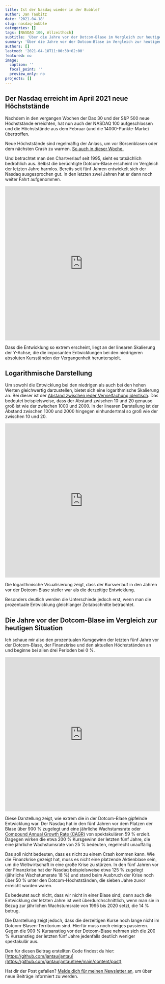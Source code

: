 ```yaml
---
title: Ist der Nasdaq wieder in der Bubble?
author: Jan Taubitz
date: '2021-04-18'
slug: nasdaq-bubble
categories: []
tags: [NASDAQ 100, Allzeithoch]
subtitle: 'Über die Jahre vor der Dotcom-Blase im Vergleich zur heutigen Situation.'
summary: 'Über die Jahre vor der Dotcom-Blase im Vergleich zur heutigen Situation.'
authors: []
lastmod: '2021-04-18T11:00:30+02:00'
featured: no
image:
  caption: ''
  focal_point: ''
  preview_only: no
projects: []
---
```


## Der Nasdaq erreicht im April 2021 neue Höchststände

Nachdem in den vergangen Wochen der Dax 30 und der S&P 500 neue Höchststände erreichten, hat nun auch der NASDAQ 100 aufgeschlossen und die Höchststände aus dem Februar (und die 14000-Punkte-Marke) übertroffen.

Neue Höchststände sind regelmäßig der Anlass, um vor Börsenblasen oder dem nächsten Crash zu warnen. [So auch in dieser Woche.](https://seekingalpha.com/article/4419329-nasdaq-entering-mighty-bubble) 

Und betrachtet man den Chartverlauf seit 1995, sieht es tatsächlich bedrohlich aus. Selbst die berüchtigte Dotcom-Blase erscheint im Vergleich der letzten Jahre harmlos. Bereits seit fünf Jahren entwickelt sich der Nasdaq ausgesprochen gut. In den letzten zwei Jahren hat er dann noch weiter Fahrt aufgenommen.

<iframe height="500" width="100%" frameborder="no" src="https://jantau.github.io/highchart/ndx_1995_today"> </iframe>

Dass die Entwicklung so extrem erscheint, liegt an der linearen Skalierung der Y-Achse, die die imposanten Entwicklungen bei den niedrigeren absoluten Kursständen der Vergangenheit herunterspielt.

## Logarithmische Darstellung

Um sowohl die Entwicklung bei den niedrigen als auch bei den hohen Werten gleichwertig darzustellen, bietet sich eine logarithmische Skalierung an. Bei dieser ist der [Abstand zwischen jeder Vervielfachung identisch](https://www.youtube.com/watch?v=PyIaVNwY4vE). Das bedeutet beispielsweise, dass der Abstand zwischen 10 und 20 genauso groß ist wie der zwischen 1000 und 2000. In der linearen Darstellung ist der Abstand zwischen 1000 und 2000 hingegen einhundertmal so groß wie der zwischen 10 und 20.

<iframe height="500" width="100%" frameborder="no" src="https://jantau.github.io/highchart/ndx_1995_today_logs"></iframe>

Die logarithmische Visualisierung zeigt, dass der Kursverlauf in den Jahren vor der Dotcom-Blase steiler war als die derzeitige Entwicklung.

Besonders deutlich werden die Unterschiede jedoch erst, wenn man die prozentuale Entwicklung gleichlanger Zeitabschnitte betrachtet.

## Die Jahre vor der Dotcom-Blase im Vergleich zur heutigen Situation 

Ich schaue mir also den prozentualen Kursgewinn der letzten fünf Jahre vor der Dotcom-Blase, der Finanzkrise und den aktuellen Höchstständen an und beginne bei allen drei Perioden bei 0 %.

<iframe height="500" width="100%" frameborder="no" src="https://jantau.github.io/highchart/ndx_periods"> </iframe>

Diese Darstellung zeigt, wie extrem die in der Dotcom-Blase gipfelnde Entwicklung war. Der Nasdaq hat in den fünf Jahren vor dem Platzen der Blase über 900 % zugelegt und eine jährliche Wachstumsrate oder [Compound Annual Growth Rate (CAGR)](https://www.investopedia.com/terms/c/cagr.asp) von spektakulären 59 % erzielt. Dagegen wirken die etwa 200 % Kursgewinn der letzten fünf Jahre, die eine jährliche Wachstumsrate von 25 % bedeuten, regelrecht unauffällig. 

Das soll nicht bedeuten, dass es nicht zu einem Crash kommen kann. Wie die Finanzkrise gezeigt hat, muss es nicht eine platzende Aktienblase sein, um die Weltwirtschaft in eine große Krise zu stürzen. In den fünf Jahren vor der Finanzkrise hat der Nasdaq beispielsweise etwa 125 % zugelegt (jährliche Wachstumsrate 18 %) und stand beim Ausbruch der Krise noch über 50 % unter den Dotcom-Höchstständen, die sieben Jahre zuvor erreicht worden waren. 

Es bedeutet auch nicht, dass wir nicht in einer Blase sind, denn auch die Entwicklung der letzten Jahre ist weit überdurchschnittlich, wenn man sie in Bezug zur jährlichen Wachstumsrate von 1995 bis 2020 setzt, die 14 % betrug. 

Die Darstellung zeigt jedoch, dass die derzeitigen Kurse noch lange nicht im Dotcom-Blasen-Territorium sind. Hierfür muss noch einiges passieren. Gegen die 900 % Kursanstieg vor der Dotcom-Blase nehmen sich die 200 % Kursanstieg der letzten fünf Jahre jedenfalls deutlich weniger spektakulär aus. 

Den für diesen Beitrag erstellten Code findest du hier: [https://github.com/jantau/jantau](https://github.com/jantau/jantau/tree/main/content/post)

Hat dir der Post gefallen? [Melde dich für meinen Newsletter an](https://tinyletter.com/jantau), um über neue Beiträge informiert zu werden.

